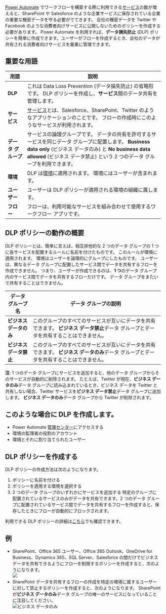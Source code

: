 [Power Automate](https://flow.microsoft.com) でワークフローを構築する際に利用できる[サービス](https://flow.microsoft.com/services)の数が増えると、SharePoint や Salesforce のような企業サービスに保存されている企業の重要な機密データを守る必要がでてきます。 会社の機密データを Twitter や Facebook のような消費者向けサービスに公開しないためのポリシーを作成する必要があります。 Power Automate を利用すれば、**データ損失防止** (DLP) ポリシーを簡単に作成できます。ユーザーがフローを作成するとき、会社のデータが共有される消費者向けサービスを厳重に管理できます。  

## <a name="terms-you-should-get-familiar-with"></a>重要な用語

| 用語 | 説明 |
| --- | --- |
| **DLP** |これは Data Loss Prevention (データ損失防止) の省略形です。 DLP ポリシーを作成し、**サービス**間のデータ共有を管理します。 |
| **サービス** |[サービス](https://flow.microsoft.com/services)とは、Salesforce、SharePoint、Twitter のようなアプリケーションのことです。 フローの作成時にこのようなサービスが利用されます。 |
| **データ グループ** |サービスの論理グループです。 データの共有を許可するサービスを同じデータ グループに配置します。 **Business data only** (ビジネス データのみ) と **No business data allowed** (ビジネス データ禁止) という 2 つのデータ グループを利用できます。 |
| **環境** |DLP は[環境](../environments-overview-admin.md)に適用されます。 環境にはユーザーが含まれます。 |
| **ユーザー** |ユーザーは DLP ポリシーが適用される環境の組織に属します。 |
| **フロー** |フローは、利用可能なサービスを組み合わせて使用するワークフロー アプリです。 |

## <a name="all-about-how-dlp-policies-work"></a>DLP ポリシーの動作の概要
DLP ポリシーとは、簡単に言えば、相互排他的な 2 つのデータ グループの 1 つに各サービスを配置するルールに名前を付けたものです。 このルールが環境に適用されます。 環境はユーザーを論理的にグループにしたものです。 ユーザーは、異なるデータ グループに配置したサービス間でデータを共有するフローを作成できません。 つまり、ユーザーが作成できるのは、**1 つ**のデータ グループ内のサービス間でデータを共有するフローだけです。 データ グループをまたいで共有することはできません。  

| **データ グループ名** | **データ グループの説明** |
| --- | --- |
| **ビジネス データのみ** |このグループのすべてのサービスが互いにデータを共有できます。 **ビジネス データ禁止**データ グループとデータを共有することはできません。 |
| **ビジネス データ禁止** |このグループのすべてのサービスが互いにデータを共有できます。 **ビジネス データのみ**データ グループとデータを共有することはできません。 |

**注**: 1 つのデータ グループにサービスを追加すると、他のデータ グループからそのサービスが自動的に削除されます。 たとえば、Twitter が現在、**ビジネス データのみ**データ グループに読み込まれているとき、ビジネス データを Twitter と共有しない場合、Twitter サービスを**ビジネス データ禁止**データ グループに追加します。 **ビジネス データのみ**データ グループから Twitter が削除されます。

## <a name="heres-what-you-need-to-create-a-dlp"></a>このような場合に DLP を作成します。
* Power Automate [管理センター](https://admin.flow.microsoft.com)にアクセスする  
* 環境の監理者の役割のアカウント  
* 環境とそれに割り当てられたユーザー  

## <a name="create-a-dlp-policy"></a>DLP ポリシーを作成する
DLP ポリシーの作成方法は次のようになります。  

1. ポリシーに名前を付ける
2. ポリシーを適用する環境を選択する
3. 2 つのデータ グループのいずれかにサービスを追加する 特定のグループに配置されているサービスのみがデータを共有できます。2 つのデータ グループに配置されているサービス間でデータを共有するフローを作成すると、保存したときにフローが自動的にブロックされます。  

利用できる DLP ポリシーの詳細は[こちら](../prevent-data-loss.md)でも確認できます。  

## <a name="examples"></a>例
* SharePoint、Office 365 ユーザー、Office 365 Outlook、OneDrive for Business、Dynamics 365、SQL Server、Salesforce の間だけでビジネス データを共有できるようにフローを制限するポリシーを作成すると、次のようになります。  
  ![](./media/learning-data-loss-prevention/a-few-business-centric-services.png)  
* SharePoint データを共有するフローの作成を特定の環境に属するユーザーに対して禁止するポリシーを作成すると、次のようになります。 SharePoint が**ビジネス データのみ**データ グループの唯一のサービスになっていることに注目してください。  
  ![ビジネス データのみ](./media/learning-data-loss-prevention/sharepoint-only-no-sharing-guided-learning.png)

